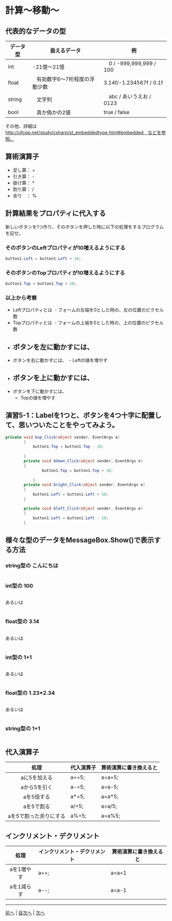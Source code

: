 # 計算～移動～

## 代表的なデータの型
|データ型|扱えるデータ|例|
|-------|-----------|--|
|int    |  -21億～21憶 |　0 / -999,999,999 / 100  |
|float  |    有効数字6～7桁程度の浮動少数 | 3.14f/-1.234567f / 0.1f |
|string |    文字列 |　abc / あいうえお / 0123 |
|bool   |    真か偽かの2値 | true / false |

その他、詳細は http://ufcpp.net/study/csharp/st_embeddedtype.html#embedded　などを参照。

## 算術演算子
- 足し算： +
- 引き算： -
- 掛け算： *
- 割り算： /
- 余り　： %

## 計算結果をプロパティに代入する
新しいボタンを1つ作り、そのボタンを押した時に以下の処理をするプログラムを記せ。

### そのボタンのLeftプロパティが10増えるようにする
```cs
button1.Left = button1.Left + 10;

```

### そのボタンのTopプロパティが10増えるようにする
```cs
button1.Top = button1.Top + 10;

```

### 以上から考察
- Leftプロパティとは
  - フォームの左端を0とした時の、左の位置のピクセル数
- Topプロパティとは
  - フォームの上端を0とした時の、上の位置のピクセル数
- ボタンを左に動かすには、
  - 
- ボタンを右に動かすには、
  - Leftの値を増やす
- ボタンを上に動かすには、
  -
- ボタンを下に動かすには、
  - Topの値を増やす

## 演習5-1：Labelを1つと、ボタンを4つ十字に配置して、思いついたことをやってみよう。

```cs
private void bup_Click(object sender, EventArgs e)
        {
            button1.Top = button1.Top - 10;
            
        }
        private void bdown_Click(object sender, EventArgs e)
        {
                button1.Top = button1.Top + 10;
               
            }            
        private void bright_Click(object sender, EventArgs e)
        {
            button1.Left = button1.Left + 10;
        }

        private void bleft_Click(object sender, EventArgs e)
        {
            button1.Left = button1.Left - 10;
        }    
```

## 様々な型のデータをMessageBox.Show()で表示する方法
### string型の こんにちは
```cs

```

### int型の 100
```cs

```

あるいは

```cs
```

### float型の 3.14
```cs

```

あるいは

```cs

```

### int型の 1+1
```cs

```

あるいは

```cs

```

### float型の 1.23*2.34
```cs

```

あるいは

```cs

```

### string型の 1+1
```cs

```

## 代入演算子
|処理                   |代入演算子|算術演算に書き換えると|
|:---------------------:|---------|-------------------|
|aに5を加える            | a+=5;        |       a=a+5;            |
|aから5を引く           |  a-=5;       |        a=a-5;           |
|aを5倍する             |   a*=5;      |        a=a*5;           |
|aを5で割る             |     a/=5;    |        a=a/5;           |
|aを5で割った余りにする   |      a%=5;   |       a=a%5;            |

## インクリメント・デクリメント
|処理      |インクリメント・デクリメント|算術演算に書き換えると|
|:-------:|--------------------------|----------------------|
|aを1増やす|            a++;              |      a=a+1             |		
|aを1減らす|	          a--;            |        a=a-1           |

---

[前へ](04.md) | [目次へ](README.md#%E7%9B%AE%E6%AC%A1) | [次へ](06.md)
